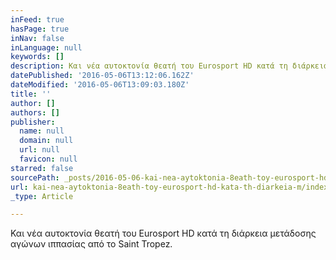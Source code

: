 ```yaml
---
inFeed: true
hasPage: true
inNav: false
inLanguage: null
keywords: []
description: Και νέα αυτοκτονία θεατή του Eurosport HD κατά τη διάρκεια μετάδοσης αγώνων ιππασίας από το Saint Tropez.
datePublished: '2016-05-06T13:12:06.162Z'
dateModified: '2016-05-06T13:09:03.180Z'
title: ''
author: []
authors: []
publisher:
  name: null
  domain: null
  url: null
  favicon: null
starred: false
sourcePath: _posts/2016-05-06-kai-nea-aytoktonia-8eath-toy-eurosport-hd-kata-th-diarkeia-m.md
url: kai-nea-aytoktonia-8eath-toy-eurosport-hd-kata-th-diarkeia-m/index.html
_type: Article

---
```

Και νέα αυτοκτονία θεατή του Eurosport HD κατά τη διάρκεια μετάδοσης αγώνων ιππασίας από το Saint Tropez.